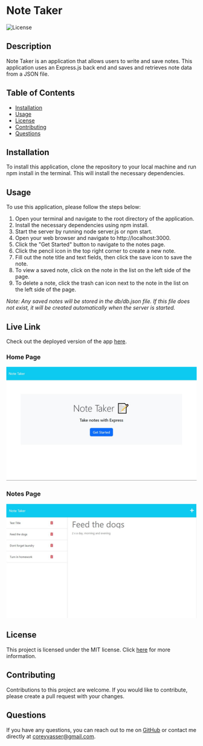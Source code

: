 # Note Taker

![License](https://img.shields.io/badge/license-MIT-brightgreen.svg)

## Description

Note Taker is an application that allows users to write and save notes. This application uses an Express.js back end and saves and retrieves note data from a JSON file.

## Table of Contents

- [Installation](#installation)
- [Usage](#usage)
- [License](#license)
- [Contributing](#contributing)
- [Questions](#questions)

## Installation

To install this application, clone the repository to your local machine and run npm install in the terminal. This will install the necessary dependencies.

## Usage

To use this application, please follow the steps below:

1. Open your terminal and navigate to the root directory of the application.
2. Install the necessary dependencies using npm install.
3. Start the server by running node server.js or npm start.
4. Open your web browser and navigate to http://localhost:3000.
5. Click the "Get Started" button to navigate to the notes page.
6. Click the pencil icon in the top right corner to create a new note.
7. Fill out the note title and text fields, then click the save icon to save the note.
8. To view a saved note, click on the note in the list on the left side of the page.
9. To delete a note, click the trash can icon next to the note in the list on the left side of the page.

*Note: Any saved notes will be stored in the db/db.json file. If this file does not exist, it will be created automatically when the server is started.*

## Live Link

Check out the deployed version of the app [here](https://note-taker-spamdalf.herokuapp.com/).

### Home Page

![Alt text](/public/assets/screenshots/main_page.JPG)

### Notes Page

![Alt text](/public/assets/screenshots/notes_page.JPG)

## License

This project is licensed under the MIT license. Click [here](https://opensource.org/licenses/MIT) for more information.

## Contributing

Contributions to this project are welcome. If you would like to contribute, please create a pull request with your changes.

## Questions

If you have any questions, you can reach out to me on [GitHub](https://github.com/spamdalfz) or contact me directly at coreyvasser@gmail.com.